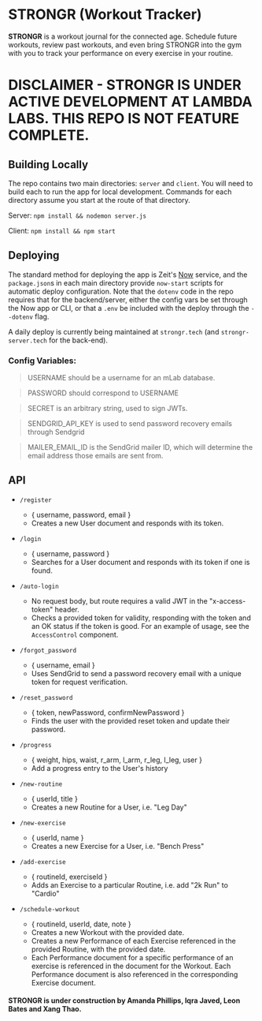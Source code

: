 # **STRONGR** (**Workout Tracker**)

**STRONGR** is a workout journal for the connected age. Schedule future workouts, review past workouts, and even bring STRONGR into the gym with you to track your performance on every exercise in your routine.

# DISCLAIMER - STRONGR IS UNDER ACTIVE DEVELOPMENT AT LAMBDA LABS. THIS REPO IS NOT FEATURE COMPLETE.

## Building Locally
  The repo contains two main directories: `server` and `client`. You will need to build each to run the app for local development. Commands for each directory assume you start at the route of that directory.
  
  Server:
```npm install && nodemon server.js``` 

  Client:
```npm install && npm start```

## Deploying
  The standard method for deploying the app is Zeit's [Now](https://zeit.co/now) service, and the `package.json`s in each main directory provide `now-start` scripts for automatic deploy configuration. Note that the `dotenv` code in the repo requires that for the backend/server, either the config vars be set through the Now app or CLI, or that a `.env` be included with the deploy through the `--dotenv` flag.

  A daily deploy is currently being maintained at `strongr.tech` (and `strongr-server.tech` for the back-end).

  ### Config Variables:
  > USERNAME should be a username for an mLab database.

  > PASSWORD should correspond to USERNAME

  > SECRET is an arbitrary string, used to sign JWTs.

  > SENDGRID_API_KEY is used to send password recovery emails through Sendgrid

  > MAILER_EMAIL_ID is the SendGrid mailer ID, which will determine the email address those emails are sent from.

## API

  * `/register`
    * { username, password, email }
    * Creates a new User document and responds with its token.

  * `/login`
    * { username, password }
    * Searches for a User document and responds with its token if one is found.

  * `/auto-login`
    * No request body, but route requires a valid JWT in the "x-access-token" header.
    * Checks a provided token for validity, responding with the token and an OK status if the token is good. For an example of usage, see the `AccessControl` component.

  * `/forgot_password`
    * { username, email }
    * Uses SendGrid to send a password recovery email with a unique token for request verification.

  * `/reset_password`
    * { token, newPassword, confirmNewPassword }
    * Finds the user with the provided reset token and update their password.

  * `/progress`
    * { weight, hips, waist, r_arm, l_arm, r_leg, l_leg, user }
    * Add a progress entry to the User's history

  * `/new-routine`
    * { userId, title }
    * Creates a new Routine for a User, i.e. "Leg Day"

  * `/new-exercise`
    * { userId, name }
    * Creates a new Exercise for a User, i.e. "Bench Press"

  * `/add-exercise`
    * { routineId, exerciseId }
    * Adds an Exercise to a particular Routine, i.e. add "2k Run" to "Cardio"

  * `/schedule-workout`
    * { routineId, userId, date, note }
    * Creates a new Workout with the provided date.
    * Creates a new Performance of each Exercise referenced in the provided Routine, with the provided date.
    * Each Performance document for a specific performance of an exercise is referenced in the document for the Workout. Each Performance document is also referenced in the corresponding Exercise document. 

#### STRONGR is under construction by Amanda Phillips, Iqra Javed, Leon Bates and Xang Thao.